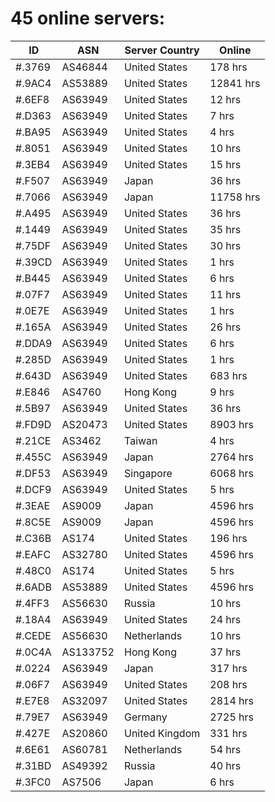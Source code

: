# 45 online servers:

| ID | ASN | Server Country | Online |
| ------ | ------ | ------ | ------ |
| #.3769 | AS46844 | United States | 178 hrs |
| #.9AC4 | AS53889 | United States | 12841 hrs |
| #.6EF8 | AS63949 | United States | 12 hrs |
| #.D363 | AS63949 | United States | 7 hrs |
| #.BA95 | AS63949 | United States | 4 hrs |
| #.8051 | AS63949 | United States | 10 hrs |
| #.3EB4 | AS63949 | United States | 15 hrs |
| #.F507 | AS63949 | Japan | 36 hrs |
| #.7066 | AS63949 | Japan | 11758 hrs |
| #.A495 | AS63949 | United States | 36 hrs |
| #.1449 | AS63949 | United States | 35 hrs |
| #.75DF | AS63949 | United States | 30 hrs |
| #.39CD | AS63949 | United States | 1 hrs |
| #.B445 | AS63949 | United States | 6 hrs |
| #.07F7 | AS63949 | United States | 11 hrs |
| #.0E7E | AS63949 | United States | 1 hrs |
| #.165A | AS63949 | United States | 26 hrs |
| #.DDA9 | AS63949 | United States | 6 hrs |
| #.285D | AS63949 | United States | 1 hrs |
| #.643D | AS63949 | United States | 683 hrs |
| #.E846 | AS4760 | Hong Kong | 9 hrs |
| #.5B97 | AS63949 | United States | 36 hrs |
| #.FD9D | AS20473 | United States | 8903 hrs |
| #.21CE | AS3462 | Taiwan | 4 hrs |
| #.455C | AS63949 | Japan | 2764 hrs |
| #.DF53 | AS63949 | Singapore | 6068 hrs |
| #.DCF9 | AS63949 | United States | 5 hrs |
| #.3EAE | AS9009 | Japan | 4596 hrs |
| #.8C5E | AS9009 | Japan | 4596 hrs |
| #.C36B | AS174 | United States | 196 hrs |
| #.EAFC | AS32780 | United States | 4596 hrs |
| #.48C0 | AS174 | United States | 5 hrs |
| #.6ADB | AS53889 | United States | 4596 hrs |
| #.4FF3 | AS56630 | Russia | 10 hrs |
| #.18A4 | AS63949 | United States | 24 hrs |
| #.CEDE | AS56630 | Netherlands | 10 hrs |
| #.0C4A | AS133752 | Hong Kong | 37 hrs |
| #.0224 | AS63949 | Japan | 317 hrs |
| #.06F7 | AS63949 | United States | 208 hrs |
| #.E7E8 | AS32097 | United States | 2814 hrs |
| #.79E7 | AS63949 | Germany | 2725 hrs |
| #.427E | AS20860 | United Kingdom | 331 hrs |
| #.6E61 | AS60781 | Netherlands | 54 hrs |
| #.31BD | AS49392 | Russia | 40 hrs |
| #.3FC0 | AS7506 | Japan | 6 hrs |

